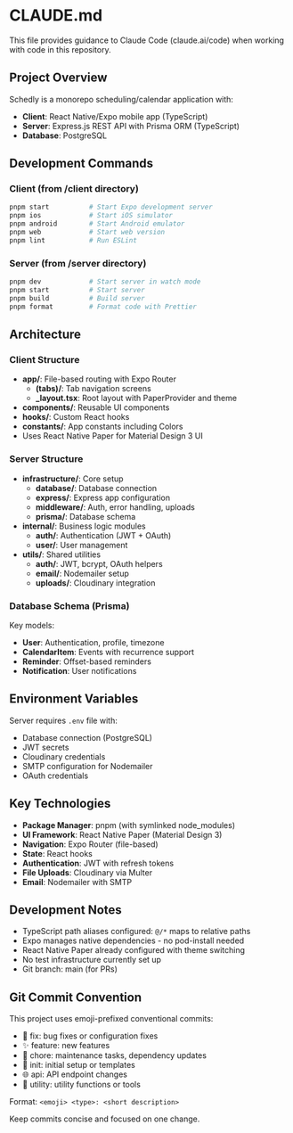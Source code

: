 # CLAUDE.md

This file provides guidance to Claude Code (claude.ai/code) when working with code in this repository.

## Project Overview

Schedly is a monorepo scheduling/calendar application with:
- **Client**: React Native/Expo mobile app (TypeScript)
- **Server**: Express.js REST API with Prisma ORM (TypeScript)
- **Database**: PostgreSQL

## Development Commands

### Client (from /client directory)
```bash
pnpm start          # Start Expo development server
pnpm ios            # Start iOS simulator
pnpm android        # Start Android emulator
pnpm web            # Start web version
pnpm lint           # Run ESLint
```

### Server (from /server directory)
```bash
pnpm dev            # Start server in watch mode
pnpm start          # Start server
pnpm build          # Build server
pnpm format         # Format code with Prettier
```

## Architecture

### Client Structure
- **app/**: File-based routing with Expo Router
  - **(tabs)/**: Tab navigation screens
  - **_layout.tsx**: Root layout with PaperProvider and theme
- **components/**: Reusable UI components
- **hooks/**: Custom React hooks
- **constants/**: App constants including Colors
- Uses React Native Paper for Material Design 3 UI

### Server Structure
- **infrastructure/**: Core setup
  - **database/**: Database connection
  - **express/**: Express app configuration
  - **middleware/**: Auth, error handling, uploads
  - **prisma/**: Database schema
- **internal/**: Business logic modules
  - **auth/**: Authentication (JWT + OAuth)
  - **user/**: User management
- **utils/**: Shared utilities
  - **auth/**: JWT, bcrypt, OAuth helpers
  - **email/**: Nodemailer setup
  - **uploads/**: Cloudinary integration

### Database Schema (Prisma)
Key models:
- **User**: Authentication, profile, timezone
- **CalendarItem**: Events with recurrence support
- **Reminder**: Offset-based reminders
- **Notification**: User notifications

## Environment Variables

Server requires `.env` file with:
- Database connection (PostgreSQL)
- JWT secrets
- Cloudinary credentials
- SMTP configuration for Nodemailer
- OAuth credentials

## Key Technologies

- **Package Manager**: pnpm (with symlinked node_modules)
- **UI Framework**: React Native Paper (Material Design 3)
- **Navigation**: Expo Router (file-based)
- **State**: React hooks
- **Authentication**: JWT with refresh tokens
- **File Uploads**: Cloudinary via Multer
- **Email**: Nodemailer with SMTP

## Development Notes

- TypeScript path aliases configured: `@/*` maps to relative paths
- Expo manages native dependencies - no pod-install needed
- React Native Paper already configured with theme switching
- No test infrastructure currently set up
- Git branch: main (for PRs)

## Git Commit Convention

This project uses emoji-prefixed conventional commits:

- 🔧 fix: bug fixes or configuration fixes
- ✨ feature: new features
- 🧹 chore: maintenance tasks, dependency updates
- 🔰 init: initial setup or templates
- 🌐 api: API endpoint changes
- 🔧 utility: utility functions or tools

Format: `<emoji> <type>: <short description>`

Keep commits concise and focused on one change.